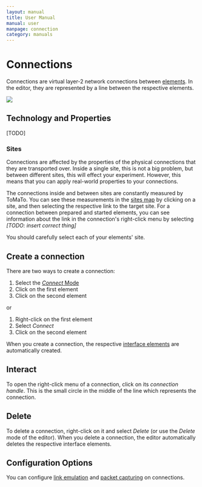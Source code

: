 ```yaml
---
layout: manual
title: User Manual
manual: user
manpage: connection
category: manuals
---
```


# Connections

Connections are virtual layer-2 network connections between [elements](../element). In the editor, they are represented by a line between the respective elements.

![](../img/connection_example.png)


## Technology and Properties

[TODO]

### Sites

Connections are affected by the properties of the physical connections that they are transported over. Inside a single site, this is not a big problem, but between different sites, this will effect your experiment. However, this means that you can apply real-world properties to your connections.

The connections inside and between sites are constantly measured by ToMaTo. You can see these measurements in the [sites map](insertlink) by clicking on a site, and then selecting the respective link to the target site. For a connection between prepared and started elements, you can see information about the link in the connection's right-click menu by selecting _[TODO: insert correct thing]_

You should carefully select each of your elements' site.


## Create a connection

There are two ways to create a connection:

1. Select the [_Connect_ Mode](../topology/editor#mode)
2. Click on the first element
3. Click on the second element

or

1. Right-click on the first element
2. Select _Connect_
3. Click on the second element

When you create a connection, the respective [interface elements](../element/interface) are automatically created.


## Interact

To open the right-click menu of a connection, click on its _connection handle_. This is the small circle in the middle of the line which represents the connection.


## Delete

To delete a connection, right-click on it and select _Delete_ (or use the _Delete_ mode of the editor). When you delete a connection, the editor automatically deletes the respective interface elements.


## Configuration Options

You can configure [link emulation](link_emulation) and [packet capturing](packet_capturing) on connections.
